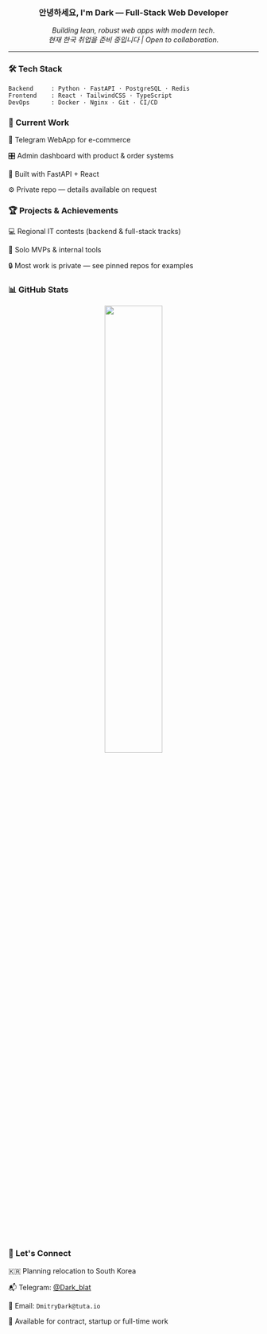 <h3 align="center">안녕하세요, I'm Dark — Full-Stack Web Developer</h3>

<p align="center">
  <em>Building lean, robust web apps with modern tech.</em><br>
  <em>현재 한국 취업을 준비 중입니다 | Open to collaboration.</em>
</p>

---

### 🛠 Tech Stack

```
Backend     : Python · FastAPI · PostgreSQL · Redis  
Frontend    : React · TailwindCSS · TypeScript  
DevOps      : Docker · Nginx · Git · CI/CD
```
### 🔧 Current Work
🛒 Telegram WebApp for e-commerce

🎛 Admin dashboard with product & order systems

🧩 Built with FastAPI + React

⚙️ Private repo — details available on request

### 🏆 Projects & Achievements
💻 Regional IT contests (backend & full-stack tracks)

🧠 Solo MVPs & internal tools

🔒 Most work is private — see pinned repos for examples

### 📊 GitHub Stats
<p align="center"> <img src="https://github-readme-stats.vercel.app/api/top-langs/?username=psychosomat&layout=compact&theme=tokyonight" width="48%" /> </p>

### 🤝 Let's Connect
🇰🇷 Planning relocation to South Korea

📬 Telegram: [@Dark_blat](https://t.me/Dark_blat)

📧 Email: `DmitryDark@tuta.io`

💼 Available for contract, startup or full-time work
